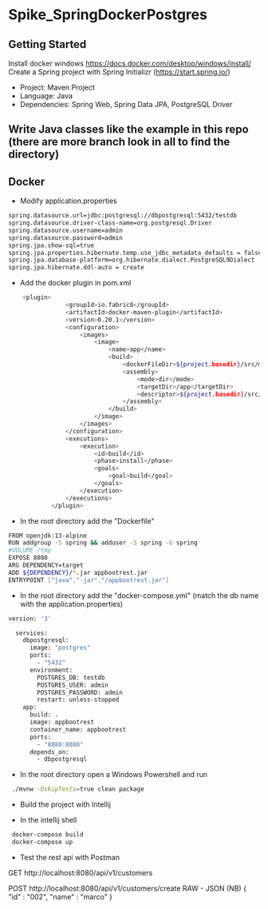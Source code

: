 # Spike_SpringDockerPostgres

## Getting Started

Install docker windows https://docs.docker.com/desktop/windows/install/
Create a Spring project with Spring Initializr (https://start.spring.io/)
* Project: Maven Project
* Language: Java
* Dependencies: Spring Web, Spring Data JPA, PostgreSQL Driver


## Write Java classes like the example in this repo (there are more branch look in all to find the directory)

## Docker

* Modify application.properties
```sh
spring.datasource.url=jdbc:postgresql://dbpostgresql:5432/testdb
spring.datasource.driver-class-name=org.postgresql.Driver
spring.datasource.username=admin
spring.datasource.password=admin
spring.jpa.show-sql=true
spring.jpa.properties.hibernate.temp.use_jdbc_metadata_defaults = false
spring.jpa.database-platform=org.hibernate.dialect.PostgreSQL9Dialect
spring.jpa.hibernate.ddl-auto = create
```

* Add the docker plugin in pom.xml
```sh
    <plugin>
				<groupId>io.fabric8</groupId>
				<artifactId>docker-maven-plugin</artifactId>
				<version>0.20.1</version>
				<configuration>
					<images>
						<image>
							<name>app</name>
							<build>
								<dockerFileDir>${project.basedir}/src/main/docker</dockerFileDir>
								<assembly>
									<mode>dir</mode>
									<targetDir>/app</targetDir>
									<descriptor>${project.basedir}/src/main/docker/assembly.xml</descriptor>
								</assembly>
							</build>
						</image>
					</images>
				</configuration>
				<executions>
					<execution>
						<id>build</id>
						<phase>install</phase>
						<goals>
							<goal>build</goal>
						</goals>
					</execution>
				</executions>
			</plugin>
```  
 * In the root directory add the "Dockerfile"
  ```sh
  FROM openjdk:13-alpine
  RUN addgroup -S spring && adduser -S spring -G spring
  #VOLUME /tmp
  EXPOSE 8080
  ARG DEPENDENCY=target
  ADD ${DEPENDENCY}/*.jar appbootrest.jar
  ENTRYPOINT ["java","-jar","/appbootrest.jar"]
  ```

* In the root directory add the "docker-compose.yml" (match the db name with the application.properties)
```sh
version: '3'

  services:
    dbpostgresql:
      image: "postgres"
      ports:
        - "5432"
      environment:
        POSTGRES_DB: testdb
        POSTGRES_USER: admin
        POSTGRES_PASSWORD: admin
        restart: unless-stopped
    app:
      build: .
      image: appbootrest
      container_name: appbootrest
      ports:
        - "8080:8080"
      depends_on:
        - dbpostgresql
```

* In the root directory open a Windows Powershell and run 

```sh
 ./mvnw -DskipTests=true clean package
```

* Build the project with Intellij

* In the intellij shell
```sh
 docker-compose build
 docker-compose up
```

* Test the rest api with Postman

GET http://localhost:8080/api/v1/customers

POST http://localhost:8080/api/v1/customers/create
RAW - JSON (NB)
{ 
    "id" : "002",
    "name" : "marco"
}



